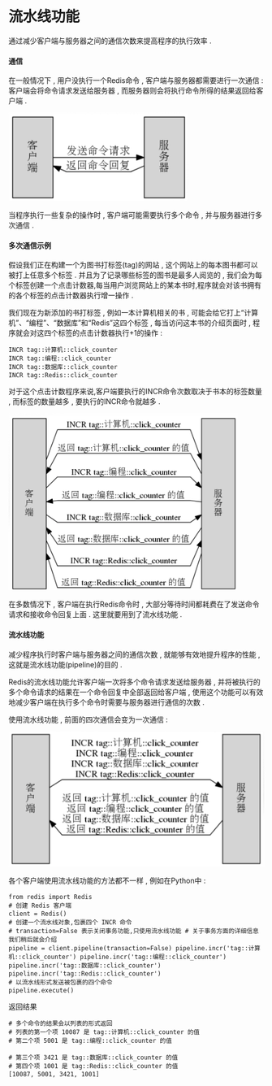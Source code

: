 # 流水线功能

通过减少客户端与服务器之间的通信次数来提高程序的执行效率 .

#### 通信

在一般情况下 , 用户没执行一个Redis命令 , 客户端与服务器都需要进行一次通信 : 客户端会将命令请求发送给服务器 , 而服务器则会将执行命令所得的结果返回给客户端 .

![](/assets/liushuixian.png)

当程序执行一些复杂的操作时 , 客户端可能需要执行多个命令 , 并与服务器进行多次通信 .

#### 多次通信示例

假设我们正在构建一个为图书打标签\(tag\)的网站 , 这个网站上的每本图书都可以被打上任意多个标签 . 并且为了记录哪些标签的图书是最多人阅览的 , 我们会为每个标签创建一个点击计数器,每当用户浏览网站上的某本书时,程序就会对该书拥有的各个标签的点击计数器执行增一操作 .

我们现在为新添加的书打标签 , 例如一本计算机相关的书 , 可能会给它打上“计算机”、“编程”、“数据库”和“Redis”这四个标签 , 每当访问这本书的介绍页面时 , 程序就会对这四个标签的点击计数器执行+1的操作 :

```
INCR tag::计算机::click_counter 
INCR tag::编程::click_counter 
INCR tag::数据库::click_counter 
INCR tag::Redis::click_counter
```

对于这个点击计数程序来说,客户端要执行的INCR命令次数取决于书本的标签数量 , 而标签的数量越多 , 要执行的INCR命令就越多 .

![](/assets/liushuixian2.png)

在多数情况下 , 客户端在执行Redis命令时 , 大部分等待时间都耗费在了发送命令请求和接收命令回复上面 . 这里就要用到了流水线功能 .

#### 流水线功能

减少程序执行时客户端与服务器之间的通信次数 , 就能够有效地提升程序的性能 , 这就是流水线功能\(pipeline\)的目的 .

Redis的流水线功能允许客户端一次将多个命令请求发送给服务器 , 并将被执行的多个命令请求的结果在一个命令回复中全部返回给客户端 , 使用这个功能可以有效地减少客户端在执行多个命令时需要与服务器进行通信的次数 .

使用流水线功能 , 前面的四次通信会变为一次通信 :

![](/assets/liushuixian3.png)

各个客户端使用流水线功能的方法都不一样 , 例如在Python中 : 

```
from redis import Redis
# 创建 Redis 客户端
client = Redis()
# 创建一个流水线对象,包裹四个 INCR 命令
# transaction=False 表示关闭事务功能,只使用流水线功能 # 关于事务方面的详细信息我们稍后就会介绍
pipeline = client.pipeline(transaction=False) pipeline.incr('tag::计算机::click_counter') pipeline.incr('tag::编程::click_counter') pipeline.incr('tag::数据库::click_counter') pipeline.incr('tag::Redis::click_counter')
# 以流水线形式发送被包裹的四个命令
pipeline.execute()
```

返回结果

```
# 多个命令的结果会以列表的形式返回
# 列表的第一个项 10087 是 tag::计算机::click_counter 的值 
# 第二个项 5001 是 tag::编程::click_counter 的值

# 第三个项 3421 是 tag::数据库::click_counter 的值
# 第四个项 1001 是 tag::Redis::click_counter 的值
[10087, 5001, 3421, 1001]
```



